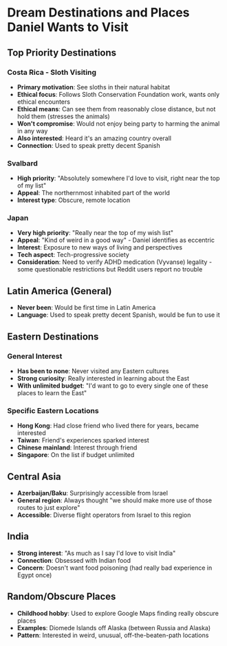 # Dream Destinations and Places Daniel Wants to Visit

## Top Priority Destinations

### Costa Rica - Sloth Visiting
- **Primary motivation**: See sloths in their natural habitat
- **Ethical focus**: Follows Sloth Conservation Foundation work, wants only ethical encounters
- **Ethical means**: Can see them from reasonably close distance, but not hold them (stresses the animals)
- **Won't compromise**: Would not enjoy being party to harming the animal in any way
- **Also interested**: Heard it's an amazing country overall
- **Connection**: Used to speak pretty decent Spanish

### Svalbard
- **High priority**: "Absolutely somewhere I'd love to visit, right near the top of my list"
- **Appeal**: The northernmost inhabited part of the world
- **Interest type**: Obscure, remote location

### Japan
- **Very high priority**: "Really near the top of my wish list"
- **Appeal**: "Kind of weird in a good way" - Daniel identifies as eccentric
- **Interest**: Exposure to new ways of living and perspectives
- **Tech aspect**: Tech-progressive society
- **Consideration**: Need to verify ADHD medication (Vyvanse) legality - some questionable restrictions but Reddit users report no trouble

## Latin America (General)
- **Never been**: Would be first time in Latin America
- **Language**: Used to speak pretty decent Spanish, would be fun to use it

## Eastern Destinations

### General Interest
- **Has been to none**: Never visited any Eastern cultures
- **Strong curiosity**: Really interested in learning about the East
- **With unlimited budget**: "I'd want to go to every single one of these places to learn the East"

### Specific Eastern Locations
- **Hong Kong**: Had close friend who lived there for years, became interested
- **Taiwan**: Friend's experiences sparked interest
- **Chinese mainland**: Interest through friend
- **Singapore**: On the list if budget unlimited

## Central Asia
- **Azerbaijan/Baku**: Surprisingly accessible from Israel
- **General region**: Always thought "we should make more use of those routes to just explore"
- **Accessible**: Diverse flight operators from Israel to this region

## India
- **Strong interest**: "As much as I say I'd love to visit India"
- **Connection**: Obsessed with Indian food
- **Concern**: Doesn't want food poisoning (had really bad experience in Egypt once)

## Random/Obscure Places
- **Childhood hobby**: Used to explore Google Maps finding really obscure places
- **Examples**: Diomede Islands off Alaska (between Russia and Alaska)
- **Pattern**: Interested in weird, unusual, off-the-beaten-path locations
